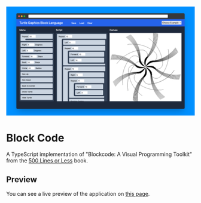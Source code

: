 ![Cover](./.github/cover.png)

# Block Code 

A TypeScript implementation of "Blockcode: A Visual Programming Toolkit" from the [500 Lines or Less](https://aosabook.org/en/#500lines) book.

## Preview

You can see a live preview of the application on [this page](https://block-code-seven.vercel.app/).
